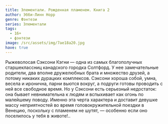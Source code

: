 ```yaml
---
title: Элементали. Рожденная пламенем. Книга 2
author: Эбби-Линн Норр
genre: Фэнтези
series: Элементали
tags:
  - 16+
  - фэнтези
image: /src/assets/img/7ae18a20.jpg
have: true
---
```

Рыжеволосая Сэксони Кэгни — одна из самых благополучных старшеклассниц канадского городка Солтфорд. У нее замечательные родители, два вполне дружелюбных брата и множество друзей, а потому никаких дурацких комплексов. Сэксони хороша собой, умна, весела и иронична, парни вьются вокруг, а подруги готовы проводить с ней все свободное время. Но у Сэксони есть серьезный недостаток: она бывает невнимательна к людям и вспыхивает как огонь по малейшему поводу. Именно эта черта характера и доставит девушке массу неприятностей во время головокружительной поездки в Венецию, поскольку с пламенем не шутят, — особенно если оно поселилось у тебя в животе!..
